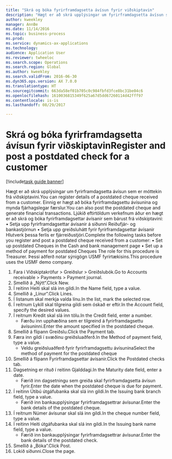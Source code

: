```yaml
--- 
title: "Skrá og bóka fyrirframdagsetta ávísun fyrir viðskiptavin"
description: "Hægt er að skrá upplýsingar um fyrirframdagsetta ávísun sem er móttekin frá viðskiptavini."
author: kweekley
manager: AnnBe
ms.date: 11/14/2016
ms.topic: business-process
ms.prod: 
ms.service: dynamics-ax-applications
ms.technology: 
audience: Application User
ms.reviewer: twheeloc
ms.search.scope: Operations
ms.search.region: Global
ms.author: kweekley
ms.search.validFrom: 2016-06-30
ms.dyn365.ops.version: AX 7.0.0
ms.translationtype: HT
ms.sourcegitcommit: 663da58ef01b705c0c984fbfd3fce8bc31be04c6
ms.openlocfilehash: 1610036815349f625a67d5dd67260114d42fff97
ms.contentlocale: is-is
ms.lasthandoff: 08/29/2017

---
```

# <a name="register-and-post-a-postdated-check-for-a-customer"></a><span data-ttu-id="d0a7a-103">Skrá og bóka fyrirframdagsetta ávísun fyrir viðskiptavin</span><span class="sxs-lookup"><span data-stu-id="d0a7a-103">Register and post a postdated check for a customer</span></span>

[!include[task guide banner](../../includes/task-guide-banner.md)]

<span data-ttu-id="d0a7a-104">Hægt er að skrá upplýsingar um fyrirframdagsetta ávísun sem er móttekin frá viðskiptavini.</span><span class="sxs-lookup"><span data-stu-id="d0a7a-104">You can register details of a postdated cheque received from a customer.</span></span> <span data-ttu-id="d0a7a-105">Einnig er hægt að bóka fyrirframdagsettu ávísunina og mynda fjárhagslegar færslur.</span><span class="sxs-lookup"><span data-stu-id="d0a7a-105">You can also post the postdated cheque and generate financial transactions.</span></span>   <span data-ttu-id="d0a7a-106">Ljúkið eftirtöldum verkefnum áður en hægt er að skrá og bóka fyrirframdagsettar ávísanir sem bárust frá viðskiptavini:   • Setja upp fyrirframdagsettar ávísanir á síðunni Reiðufjár- og bankastjórnun • Setja upp greiðsluhátt fyrir fyrirframdagsettar ávísanir   Hlutverk þessa ferlis er fjárreiðustjóri.</span><span class="sxs-lookup"><span data-stu-id="d0a7a-106">Complete the following tasks before you register and post a postdated cheque received from a customer:   • Set up postdated Cheques in the Cash and bank management page • Set up a method of payment for postdated Cheques   The role for this procedure is Treasurer.</span></span> <span data-ttu-id="d0a7a-107">Þessi aðferð notar sýnigögn USMF fyrirtækisins.</span><span class="sxs-lookup"><span data-stu-id="d0a7a-107">This procedure uses the USMF demo company.</span></span>

1. <span data-ttu-id="d0a7a-108">Fara í Viðskiptakröfur > Greiðslur > Greiðslubók.</span><span class="sxs-lookup"><span data-stu-id="d0a7a-108">Go to Accounts receivable > Payments > Payment journal.</span></span>
2. <span data-ttu-id="d0a7a-109">Smellið á „Nýtt“.</span><span class="sxs-lookup"><span data-stu-id="d0a7a-109">Click New.</span></span>
3. <span data-ttu-id="d0a7a-110">Í reitinn Heiti skal slá inn gildi.</span><span class="sxs-lookup"><span data-stu-id="d0a7a-110">In the Name field, type a value.</span></span>
4. <span data-ttu-id="d0a7a-111">Smellið á „Línur“.</span><span class="sxs-lookup"><span data-stu-id="d0a7a-111">Click Lines.</span></span>
5. <span data-ttu-id="d0a7a-112">Í listanum skal merkja valda línu.</span><span class="sxs-lookup"><span data-stu-id="d0a7a-112">In the list, mark the selected row.</span></span>
6. <span data-ttu-id="d0a7a-113">Í reitnum Lykill skal tilgreina gildi sem óskað er eftir.</span><span class="sxs-lookup"><span data-stu-id="d0a7a-113">In the Account field, specify the desired values.</span></span>
7. <span data-ttu-id="d0a7a-114">Í reitnum Kredit skal slá inn tölu.</span><span class="sxs-lookup"><span data-stu-id="d0a7a-114">In the Credit field, enter a number.</span></span>
    * <span data-ttu-id="d0a7a-115">Færðu inn upphæðina sem er tilgreind á fyrirframdagsettu ávísuninni.</span><span class="sxs-lookup"><span data-stu-id="d0a7a-115">Enter the amount specified in the postdated cheque.</span></span>  
8. <span data-ttu-id="d0a7a-116">Smellið á flipann Greiðslu.</span><span class="sxs-lookup"><span data-stu-id="d0a7a-116">Click the Payment tab.</span></span>
9. <span data-ttu-id="d0a7a-117">Færa inn gildi í svæðinu greiðsluaðferð.</span><span class="sxs-lookup"><span data-stu-id="d0a7a-117">In the Method of payment field, type a value.</span></span>
    * <span data-ttu-id="d0a7a-118">Veldu greiðsluaðferð fyrir fyrirframdagsettu ávísunina</span><span class="sxs-lookup"><span data-stu-id="d0a7a-118">Select the method of payment for the postdated cheque</span></span>  
10. <span data-ttu-id="d0a7a-119">Smellið á flipann Fyrirframdagsettar ávísanir.</span><span class="sxs-lookup"><span data-stu-id="d0a7a-119">Click the Postdated checks tab.</span></span>
11. <span data-ttu-id="d0a7a-120">Dagsetning er rituð í reitinn Gjalddagi.</span><span class="sxs-lookup"><span data-stu-id="d0a7a-120">In the Maturity date field, enter a date.</span></span>
    * <span data-ttu-id="d0a7a-121">Færið inn dagsetningu sem greiða skal fyrirframdagsetta ávísun fyrir.</span><span class="sxs-lookup"><span data-stu-id="d0a7a-121">Enter the date when the postdated cheque is due for payment.</span></span>  
12. <span data-ttu-id="d0a7a-122">Í reitinn Útibú útgáfubanka skal slá inn gildi.</span><span class="sxs-lookup"><span data-stu-id="d0a7a-122">In the Issuing bank branch field, type a value.</span></span>
    * <span data-ttu-id="d0a7a-123">Færið inn bankaupplýsingar fyrirframdagsettrar ávísunar.</span><span class="sxs-lookup"><span data-stu-id="d0a7a-123">Enter the bank details of the postdated cheque.</span></span>  
13. <span data-ttu-id="d0a7a-124">Í reitnum Númer ávísunar skal slá inn gildi.</span><span class="sxs-lookup"><span data-stu-id="d0a7a-124">In the cheque number field, type a value.</span></span>
14. <span data-ttu-id="d0a7a-125">Í reitinn Heiti útgáfubanka skal slá inn gildi.</span><span class="sxs-lookup"><span data-stu-id="d0a7a-125">In the Issuing bank name field, type a value.</span></span>
    * <span data-ttu-id="d0a7a-126">Færið inn bankaupplýsingar fyrirframdagsettrar ávísunar.</span><span class="sxs-lookup"><span data-stu-id="d0a7a-126">Enter the bank details of the postdated check.</span></span>  
15. <span data-ttu-id="d0a7a-127">Smellið á „Bóka“.</span><span class="sxs-lookup"><span data-stu-id="d0a7a-127">Click Post.</span></span>
16. <span data-ttu-id="d0a7a-128">Lokið síðunni.</span><span class="sxs-lookup"><span data-stu-id="d0a7a-128">Close the page.</span></span>


